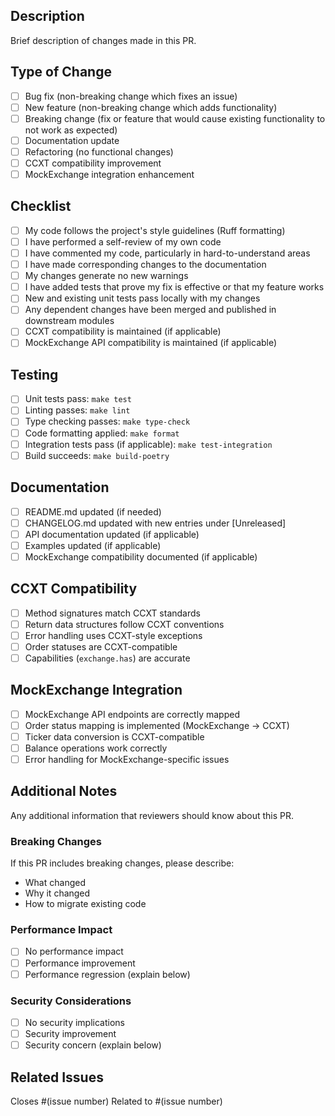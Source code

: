 ## Description

Brief description of changes made in this PR.

## Type of Change

- [ ] Bug fix (non-breaking change which fixes an issue)
- [ ] New feature (non-breaking change which adds functionality)
- [ ] Breaking change (fix or feature that would cause existing functionality to not work as expected)
- [ ] Documentation update
- [ ] Refactoring (no functional changes)
- [ ] CCXT compatibility improvement
- [ ] MockExchange integration enhancement

## Checklist

- [ ] My code follows the project's style guidelines (Ruff formatting)
- [ ] I have performed a self-review of my own code
- [ ] I have commented my code, particularly in hard-to-understand areas
- [ ] I have made corresponding changes to the documentation
- [ ] My changes generate no new warnings
- [ ] I have added tests that prove my fix is effective or that my feature works
- [ ] New and existing unit tests pass locally with my changes
- [ ] Any dependent changes have been merged and published in downstream modules
- [ ] CCXT compatibility is maintained (if applicable)
- [ ] MockExchange API compatibility is maintained (if applicable)

## Testing

- [ ] Unit tests pass: `make test`
- [ ] Linting passes: `make lint`
- [ ] Type checking passes: `make type-check`
- [ ] Code formatting applied: `make format`
- [ ] Integration tests pass (if applicable): `make test-integration`
- [ ] Build succeeds: `make build-poetry`

## Documentation

- [ ] README.md updated (if needed)
- [ ] CHANGELOG.md updated with new entries under [Unreleased]
- [ ] API documentation updated (if applicable)
- [ ] Examples updated (if applicable)
- [ ] MockExchange compatibility documented (if applicable)

## CCXT Compatibility

- [ ] Method signatures match CCXT standards
- [ ] Return data structures follow CCXT conventions
- [ ] Error handling uses CCXT-style exceptions
- [ ] Order statuses are CCXT-compatible
- [ ] Capabilities (`exchange.has`) are accurate

## MockExchange Integration

- [ ] MockExchange API endpoints are correctly mapped
- [ ] Order status mapping is implemented (MockExchange → CCXT)
- [ ] Ticker data conversion is CCXT-compatible
- [ ] Balance operations work correctly
- [ ] Error handling for MockExchange-specific issues

## Additional Notes

Any additional information that reviewers should know about this PR.

### Breaking Changes

If this PR includes breaking changes, please describe:
- What changed
- Why it changed
- How to migrate existing code

### Performance Impact

- [ ] No performance impact
- [ ] Performance improvement
- [ ] Performance regression (explain below)

### Security Considerations

- [ ] No security implications
- [ ] Security improvement
- [ ] Security concern (explain below)

## Related Issues

Closes #(issue number)
Related to #(issue number)
